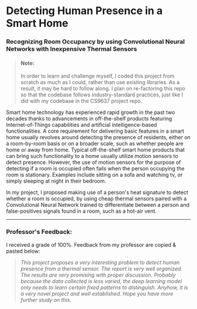 # Detecting Human Presence in a Smart Home

### Recognizing Room Occupancy by using Convolutional Neural Networks with Inexpensive Thermal Sensors

> #### **Note:**
>
> In order to learn and challenge myself, I coded this project from scratch as much as I could, rather than use existing libraries. As a result, it may be hard to follow along. I plan on re-factoring this repo so that the codebase follows industry-standard practices, just like I did with my codebase in the CS9637 project repo.

Smart home technology has experienced rapid growth in the past two decades thanks to advancements in off-the-shelf products featuring Internet-of-Things capabilities and artificial intelligence-based functionalities. 
A core requirement for delivering basic features in a smart home usually revolves around detecting the presence of residents, either on a room-by-room basis or on a broader scale, such as whether people are home or away from home. Typical off-the-shelf smart home products that can bring such functionality to a home usually utilize motion sensors to detect presence. However, the use of motion sensors for the purpose of detecting if a room is occupied often fails when the person occupying the room is stationary. Examples include sitting on a sofa and watching tv, or simply sleeping at night in their bedroom.

In my project, I proposed making use of a person's heat signature to detect whether a room is occupied, by using cheap thermal sensors paired with a Convolutional Neural Network trained to differentiate between a person and false-positives signals found in a room, such as a hot-air vent.

------

### Professor's Feedback:

I received a grade of 100%. Feedback from my professor are copied & pasted below:

> *This project proposes a very interesting problem to detect human presence from a thermal sensor.
> The report is very well organized.
> The results are very promising with proper discussion. Probably because the data collected is less varied, the deep learning model only needs to learn certain fixed patterns to distinguish. Anyhow, it is a very novel project and well established. Hope you have more further study on this.*

